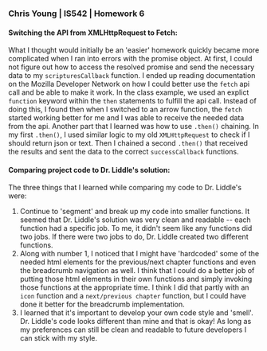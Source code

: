 ### Chris Young | IS542 | Homework 6

#### Switching the API from XMLHttpRequest to Fetch:
What I thought would initially be an 'easier' homework quickly became more complicated when I ran into errors with the promise object. At first, I could not figure out how to access the resolved promise and send the necessary data to my `scripturesCallback` function. I ended up reading documentation on the Mozilla Developer Network on how I could better use the `fetch` api call and be able to make it work.
In the class example, we used an explict `function` keyword within the `then` statements to fulfill the api call. Instead of doing this, I found then when I switched to an arrow function, the `fetch` started working better for me and I was able to receive the needed data from the api. 
Another part that I learned was how to use `.then()` chaining. In my first `.then()`, I used similar logic to my old `XMLHttpRequest` to check if I should return json or text. Then I chained a second `.then()` that received the results and sent the data to the correct `successCallback` functions.

#### Comparing project code to Dr. Liddle's solution:
The three things that I learned while comparing my code to Dr. Liddle's were:
1. Continue to 'segment' and break up my code into smaller functions. It seemed that Dr. Liddle's solution was very clean and readable -- each function had a specific job. To me, it didn't seem like any functions did two jobs. If there were two jobs to do, Dr. Liddle created two different functions.
2. Along with number 1, I noticed that I might have 'hardcoded' some of the needed html elements for the previous/next chapter functions and even the breadcrumb navigation as well. I think that I could do a better job of putting those html elements in their own functions and simply invoking those functions at the appropriate time. I think I did that partly with an `icon` function and a `next/previous chapter` function, but I could have done it better for the breadcrumb implementation.
3. I learned that it's important to develop your own code style and 'smell'. Dr. Liddle's code looks different than mine and that is okay! As long as my preferences can still be clean and readable to future developers I can stick with my style.